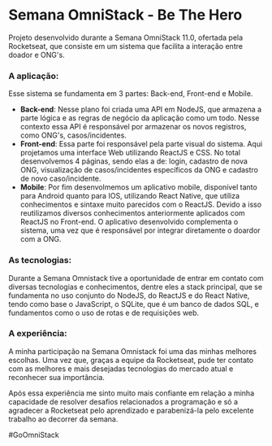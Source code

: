 # Semana OmniStack - Be The Hero

Projeto desenvolvido durante a Semana OmniStack 11.0, ofertada pela Rocketseat, que consiste em um sistema que facilita a interação entre doador e ONG's. 

### A aplicação:

Esse sistema se fundamenta em 3 partes: Back-end, Front-end e Mobile. 
* **Back-end**: Nesse plano foi criada uma API em NodeJS, que armazena a parte lógica e as regras de negócio da aplicação como um todo. Nesse contexto essa API é responsável por armazenar os novos registros, como ONG's, casos/incidentes.
* **Front-end**: Essa parte foi responsável pela parte visual do sistema. Aqui projetamos uma interface Web utilizando ReactJS e CSS. No total desenvolvemos 4 páginas, sendo elas a de: login, cadastro de nova ONG, visualização de casos/incidentes específicos da ONG e cadastro de novo caso/incidente.
* **Mobile**: Por fim desenvolmemos um aplicativo mobile, disponível tanto para Android quanto para IOS, utilizando React Native, que utiliza conhecimentos e sintaxe muito parecidos com o ReactJS. Devido a isso reutilizamos diversos conhecimentos anteriormente aplicados com ReactJS no Front-end. O aplicativo desenvolvido complementa o sistema, uma vez que é responsável por integrar diretamente o doardor com a ONG.

### As tecnologias:

Durante a Semana Omnistack tive a oportunidade de entrar em contato com diversas tecnologias e conhecimentos, dentre eles a stack principal, que se fundamenta no uso conjunto do NodeJS, do ReactJS e do React Native, tendo como base o JavaScript, o SQLite, que é um banco de dados SQL,  e fundamentos como o uso de rotas e de requisições web.

### A experiência:

A minha participação na Semana Omnistack foi uma das minhas melhores escolhas. Uma vez que, graças a equipe da Rocketseat, pude ter contato com as melhores e mais desejadas tecnologias do mercado atual e reconhecer sua importância.

Após essa experiência me sinto muito mais confiante em relação a minha capacidade de resolver desafios relacionados a programação e só a agradecer a Rocketseat pelo aprendizado e parabenizá-la pelo excelente trabalho ao decorrer da semana.

#GoOmniStack

